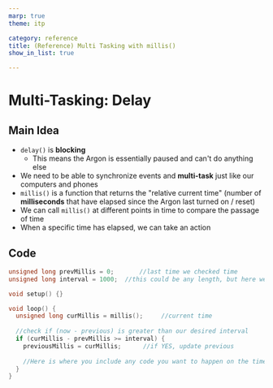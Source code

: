 ```yaml
---
marp: true
theme: itp

category: reference
title: (Reference) Multi Tasking with millis()
show_in_list: true

---
```


<!-- headingDivider: 2 -->

# Multi-Tasking: Delay
## Main Idea

* `delay()` is **blocking**
  * This means the Argon is essentially paused and can't do anything else
* We need to be able to synchronize events and **multi-task** just like our computers and phones
* `millis()` is a function that returns the "relative current time" (number of **milliseconds** that have elapsed since the Argon last turned on / reset)
* We can call `millis()` at different points in time to compare the passage of time
* When a specific time has elapsed, we can take an action



## Code
```c++
unsigned long prevMillis = 0;		//last time we checked time
unsigned long interval = 1000;	//this could be any length, but here we set 1000 ms (1 sec)  between operations

void setup() {}

void loop() {
  unsigned long curMillis = millis();     //current time
  
  //check if (now - previous) is greater than our desired interval
  if (curMillis - prevMillis >= interval) {   
    previousMillis = curMillis;      //if YES, update previous
  	
    //Here is where you include any code you want to happen on the time interval
  }
}
```
